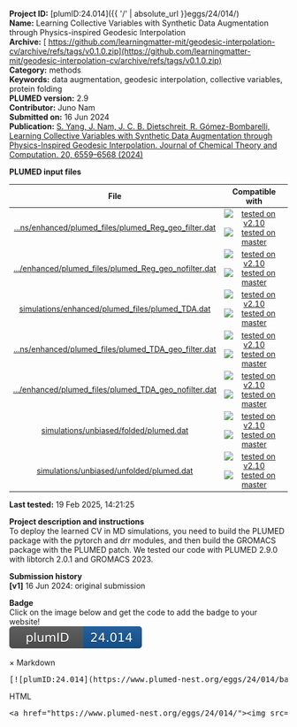 **Project ID:** [plumID:24.014]({{ '/' | absolute_url }}eggs/24/014/)  
**Name:**  Learning Collective Variables with Synthetic Data Augmentation through Physics-inspired Geodesic Interpolation  
**Archive:** [ https://github.com/learningmatter-mit/geodesic-interpolation-cv/archive/refs/tags/v0.1.0.zip](https://github.com/learningmatter-mit/geodesic-interpolation-cv/archive/refs/tags/v0.1.0.zip)  
**Category:**  methods  
**Keywords:**  data augmentation, geodesic interpolation, collective variables, protein folding  
**PLUMED version:**  2.9  
**Contributor:**  Juno Nam  
**Submitted on:** 16 Jun 2024  
**Publication:** [S. Yang, J. Nam, J. C. B. Dietschreit, R. Gómez-Bombarelli, Learning Collective Variables with Synthetic Data Augmentation through Physics-Inspired Geodesic Interpolation. Journal of Chemical Theory and Computation. 20, 6559–6568 (2024)](http://dx.doi.org/10.1021/acs.jctc.4c00435)  
  
**PLUMED input files**  
  
| File     | Compatible with |  
|:--------:|:--------:|  
| [...ns/enhanced/plumed_files/plumed_Reg_geo_filter.dat](./data/simulations/enhanced/plumed_files/plumed_Reg_geo_filter.dat.md) |  [![tested on v2.10](https://img.shields.io/badge/v2.10-passing-green.svg)](data/simulations/enhanced/plumed_files/plumed_Reg_geo_filter.dat.plumed.stderr) [![tested on master](https://img.shields.io/badge/master-passing-green.svg)](data/simulations/enhanced/plumed_files/plumed_Reg_geo_filter.dat.plumed_master.stderr) |  
| [.../enhanced/plumed_files/plumed_Reg_geo_nofilter.dat](./data/simulations/enhanced/plumed_files/plumed_Reg_geo_nofilter.dat.md) |  [![tested on v2.10](https://img.shields.io/badge/v2.10-passing-green.svg)](data/simulations/enhanced/plumed_files/plumed_Reg_geo_nofilter.dat.plumed.stderr) [![tested on master](https://img.shields.io/badge/master-passing-green.svg)](data/simulations/enhanced/plumed_files/plumed_Reg_geo_nofilter.dat.plumed_master.stderr) |  
| [simulations/enhanced/plumed_files/plumed_TDA.dat](./data/simulations/enhanced/plumed_files/plumed_TDA.dat.md) |  [![tested on v2.10](https://img.shields.io/badge/v2.10-passing-green.svg)](data/simulations/enhanced/plumed_files/plumed_TDA.dat.plumed.stderr) [![tested on master](https://img.shields.io/badge/master-passing-green.svg)](data/simulations/enhanced/plumed_files/plumed_TDA.dat.plumed_master.stderr) |  
| [...ns/enhanced/plumed_files/plumed_TDA_geo_filter.dat](./data/simulations/enhanced/plumed_files/plumed_TDA_geo_filter.dat.md) |  [![tested on v2.10](https://img.shields.io/badge/v2.10-passing-green.svg)](data/simulations/enhanced/plumed_files/plumed_TDA_geo_filter.dat.plumed.stderr) [![tested on master](https://img.shields.io/badge/master-passing-green.svg)](data/simulations/enhanced/plumed_files/plumed_TDA_geo_filter.dat.plumed_master.stderr) |  
| [.../enhanced/plumed_files/plumed_TDA_geo_nofilter.dat](./data/simulations/enhanced/plumed_files/plumed_TDA_geo_nofilter.dat.md) |  [![tested on v2.10](https://img.shields.io/badge/v2.10-passing-green.svg)](data/simulations/enhanced/plumed_files/plumed_TDA_geo_nofilter.dat.plumed.stderr) [![tested on master](https://img.shields.io/badge/master-passing-green.svg)](data/simulations/enhanced/plumed_files/plumed_TDA_geo_nofilter.dat.plumed_master.stderr) |  
| [simulations/unbiased/folded/plumed.dat](./data/simulations/unbiased/folded/plumed.dat.md) |  [![tested on v2.10](https://img.shields.io/badge/v2.10-passing-green.svg)](data/simulations/unbiased/folded/plumed.dat.plumed.stderr) [![tested on master](https://img.shields.io/badge/master-passing-green.svg)](data/simulations/unbiased/folded/plumed.dat.plumed_master.stderr) |  
| [simulations/unbiased/unfolded/plumed.dat](./data/simulations/unbiased/unfolded/plumed.dat.md) |  [![tested on v2.10](https://img.shields.io/badge/v2.10-passing-green.svg)](data/simulations/unbiased/unfolded/plumed.dat.plumed.stderr) [![tested on master](https://img.shields.io/badge/master-passing-green.svg)](data/simulations/unbiased/unfolded/plumed.dat.plumed_master.stderr) |  
  
**Last tested:**  19 Feb 2025, 14:21:25
  
**Project description and instructions**  
To deploy the learned CV in MD simulations, you need to build the PLUMED package with the pytorch and drr modules, and then build the GROMACS package with the PLUMED patch. We tested our code with PLUMED 2.9.0 with libtorch 2.0.1 and GROMACS 2023. 

  
**Submission history**  
**[v1]** 16 Jun 2024: original submission  
  
**Badge**  
Click on the image below and get the code to add the badge to your website!  
<img src="./badge.svg" alt="plumeDnest:24.014" id="myBtn" class="badge">
<div id="myModal" class="modal">
  <div class="modal-content">
    <span class="close">&times;</span>
    Markdown<pre>[![plumID:24.014](https://www.plumed-nest.org/eggs/24/014/badge.svg)](https://www.plumed-nest.org/eggs/24/014/)</pre>
    HTML<pre>&lt;a href="https://www.plumed-nest.org/eggs/24/014/"&gt;&lt;img src="https://www.plumed-nest.org/eggs/24/014/badge.svg" alt="plumID:24.014"&gt;&lt;/a&gt;</pre>
  </div>
</div>
